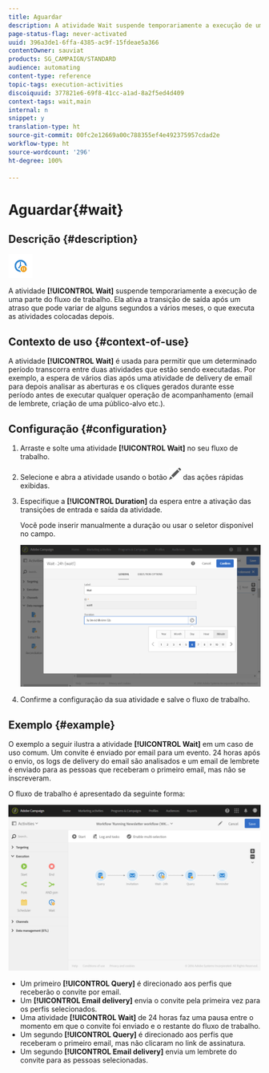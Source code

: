 ```yaml
---
title: Aguardar
description: A atividade Wait suspende temporariamente a execução de uma parte do fluxo de trabalho.
page-status-flag: never-activated
uuid: 396a3de1-6ffa-4385-ac9f-15fdeae5a366
contentOwner: sauviat
products: SG_CAMPAIGN/STANDARD
audience: automating
content-type: reference
topic-tags: execution-activities
discoiquuid: 377821e6-69f8-41cc-a1ad-8a2f5ed4d409
context-tags: wait,main
internal: n
snippet: y
translation-type: ht
source-git-commit: 00fc2e12669a00c788355ef4e492375957cdad2e
workflow-type: ht
source-wordcount: '296'
ht-degree: 100%

---
```



# Aguardar{#wait}

## Descrição {#description}

![](assets/wait.png)

A atividade **[!UICONTROL Wait]** suspende temporariamente a execução de uma parte do fluxo de trabalho. Ela ativa a transição de saída após um atraso que pode variar de alguns segundos a vários meses, o que executa as atividades colocadas depois.

## Contexto de uso {#context-of-use}

A atividade **[!UICONTROL Wait]** é usada para permitir que um determinado período transcorra entre duas atividades que estão sendo executadas. Por exemplo, a espera de vários dias após uma atividade de delivery de email para depois analisar as aberturas e os cliques gerados durante esse período antes de executar qualquer operação de acompanhamento (email de lembrete, criação de uma público-alvo etc.).

## Configuração {#configuration}

1. Arraste e solte uma atividade **[!UICONTROL Wait]** no seu fluxo de trabalho.
1. Selecione e abra a atividade usando o botão ![](assets/edit_darkgrey-24px.png) das ações rápidas exibidas.
1. Especifique a **[!UICONTROL Duration]** da espera entre a ativação das transições de entrada e saída da atividade.

   Você pode inserir manualmente a duração ou usar o seletor disponível no campo.

   ![](assets/wait_duration.png)

1. Confirme a configuração da sua atividade e salve o fluxo de trabalho.

## Exemplo {#example}

O exemplo a seguir ilustra a atividade **[!UICONTROL Wait]** em um caso de uso comum. Um convite é enviado por email para um evento. 24 horas após o envio, os logs de delivery do email são analisados e um email de lembrete é enviado para as pessoas que receberam o primeiro email, mas não se inscreveram.

O fluxo de trabalho é apresentado da seguinte forma:

![](assets/wait_example_workflow.png)

* Um primeiro **[!UICONTROL Query]** é direcionado aos perfis que receberão o convite por email.
* Um **[!UICONTROL Email delivery]** envia o convite pela primeira vez para os perfis selecionados.
* Uma atividade **[!UICONTROL Wait]** de 24 horas faz uma pausa entre o momento em que o convite foi enviado e o restante do fluxo de trabalho.
* Um segundo **[!UICONTROL Query]** é direcionado aos perfis que receberam o primeiro email, mas não clicaram no link de assinatura.
* Um segundo **[!UICONTROL Email delivery]** envia um lembrete do convite para as pessoas selecionadas.

